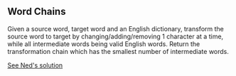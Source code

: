 ## Word Chains

Given a source word, target word and an English dictionary, transform
the source word to target by changing/adding/removing 1 character at a
time, while all intermediate words being valid English words. Return
the transformation chain which has the smallest number of intermediate
words.

[See Ned's solution][word-chains-solution]

[word-chains-solution]: https://github.com/appacademy/ruby-curriculum/blob/master/projects/w1d4-word-chains.md

